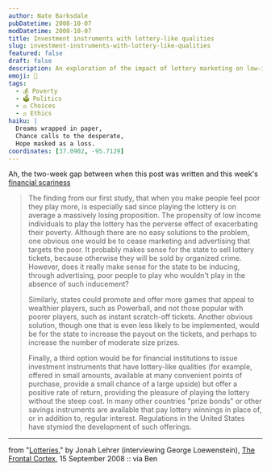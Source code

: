 ```yaml
---
author: Nate Barksdale
pubDatetime: 2008-10-07
modDatetime: 2008-10-07
title: Investment instruments with lottery-like qualities
slug: investment-instruments-with-lottery-like-qualities
featured: false
draft: false
description: An exploration of the impact of lottery marketing on low-income individuals and potential alternatives.
emoji: 🎲
tags:
  - 💰 Poverty
  - 🗳️ Politics
  - ⚖️ Choices
  - ⚖️ Ethics
haiku: |
  Dreams wrapped in paper,  
  Chance calls to the desperate,  
  Hope masked as a loss.
coordinates: [37.0902, -95.7129]
---
```


Ah, the two-week gap between when this post was written and this week's [financial scariness](http://web.archive.org/web/20100109044345/http://www.thisamericanlife.org/Radio_Episode.aspx?episode=365)

> The finding from our first study, that when you make people feel poor they play more, is especially sad since playing the lottery is on average a massively losing proposition. The propensity of low income individuals to play the lottery has the perverse effect of exacerbating their poverty. Although there are no easy solutions to the problem, one obvious one would be to cease marketing and advertising that targets the poor. It probably makes sense for the state to sell lottery tickets, because otherwise they will be sold by organized crime. However, does it really make sense for the state to be inducing, through advertising, poor people to play who wouldn't play in the absence of such inducement?
>
> Similarly, states could promote and offer more games that appeal to wealthier players, such as Powerball, and not those popular with poorer players, such as instant scratch-off tickets. Another obvious solution, though one that is even less likely to be implemented, would be for the state to increase the payout on the tickets, and perhaps to increase the number of moderate size prizes.
>
> Finally, a third option would be for financial institutions to issue investment instruments that have lottery-like qualities (for example, offered in small amounts, available at many convenient points of purchase, provide a small chance of a large upside) but offer a positive rate of return, providing the pleasure of playing the lottery without the steep cost. In many other countries "prize bonds" or other savings instruments are available that pay lottery winnings in place of, or in addition to, regular interest. Regulations in the United States have stymied the development of such offerings.

---

from "[Lotteries](http://web.archive.org/web/20101213021355/http://scienceblogs.com:80/cortex/2008/09/lotteries_1.php)," by Jonah Lehrer (interviewing George Loewenstein), [The Frontal Cortex](http://web.archive.org/web/20101213021355/http://scienceblogs.com:80/cortex/2008/09/lotteries_1.php), 15 September 2008 :: via Ben
